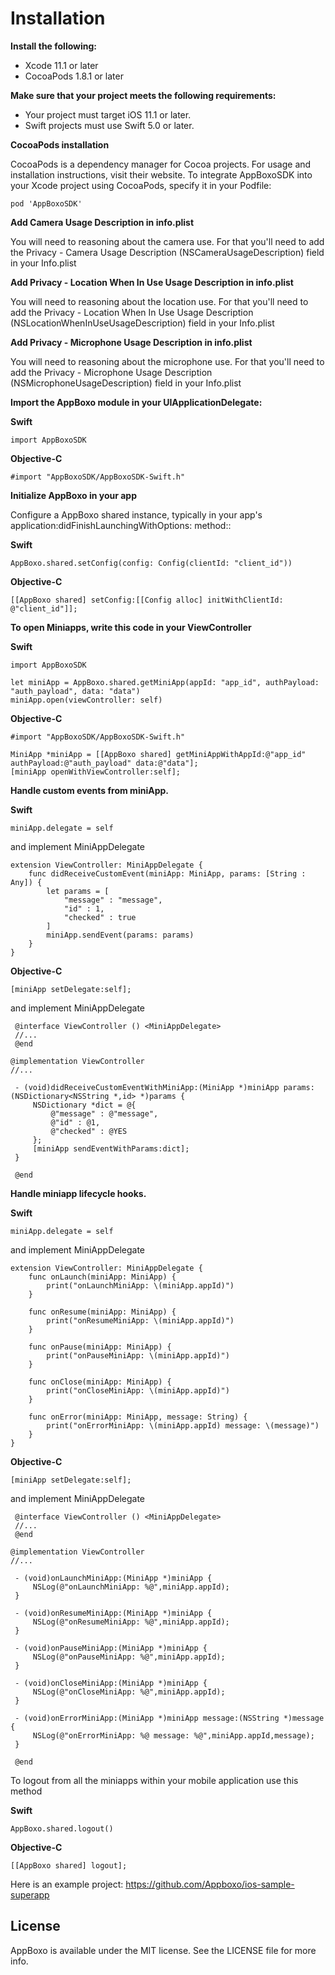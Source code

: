 # Installation

**Install the following:**
  - Xcode 11.1 or later
  - CocoaPods 1.8.1 or later
  
**Make sure that your project meets the following requirements:**

  - Your project must target iOS 11.1 or later.
  - Swift projects must use Swift 5.0 or later.
  
  
  
**CocoaPods installation**
    
   CocoaPods is a dependency manager for Cocoa projects. For usage and installation instructions, visit their website. 
   To integrate AppBoxoSDK into your Xcode project using CocoaPods, specify it in your Podfile:
    
    pod 'AppBoxoSDK'




**Add Camera Usage Description in info.plist**

  You will need to reasoning about the camera use. For that you'll need to add the Privacy - Camera Usage Description 
  (NSCameraUsageDescription) field in your Info.plist

**Add Privacy - Location When In Use Usage Description in info.plist**
  
  You will need to reasoning about the location use. For that you'll need to add the Privacy - Location When In Use Usage Description 
  (NSLocationWhenInUseUsageDescription) field in your Info.plist
  
**Add Privacy - Microphone Usage Description in info.plist**

   You will need to reasoning about the microphone use. For that you'll need to add the Privacy - Microphone Usage Description 
   (NSMicrophoneUsageDescription) field in your Info.plist




**Import the AppBoxo module in your UIApplicationDelegate:**

**Swift**
        
    import AppBoxoSDK
        
**Objective-C**
        
    #import "AppBoxoSDK/AppBoxoSDK-Swift.h"






**Initialize AppBoxo in your app**
    
   Configure a AppBoxo shared instance, typically in your app's application:didFinishLaunchingWithOptions: method::
   
**Swift**
    
    AppBoxo.shared.setConfig(config: Config(clientId: "client_id"))
    
**Objective-C**
  
    [[AppBoxo shared] setConfig:[[Config alloc] initWithClientId: @"client_id"]];
  
  
  
  
  
    
**To open Miniapps, write this code in your ViewController**

**Swift**
    
    import AppBoxoSDK
    
    let miniApp = AppBoxo.shared.getMiniApp(appId: "app_id", authPayload: "auth_payload", data: "data")
    miniApp.open(viewController: self)


**Objective-C**

    #import "AppBoxoSDK/AppBoxoSDK-Swift.h"
    
    MiniApp *miniApp = [[AppBoxo shared] getMiniAppWithAppId:@"app_id" authPayload:@"auth_payload" data:@"data"];
    [miniApp openWithViewController:self];
    
    
    
    
    

**Handle custom events from miniApp.**

**Swift**

    miniApp.delegate = self
    
and implement MiniAppDelegate
    
    extension ViewController: MiniAppDelegate {
        func didReceiveCustomEvent(miniApp: MiniApp, params: [String : Any]) {
            let params = [
                "message" : "message",
                "id" : 1,
                "checked" : true
            ]
            miniApp.sendEvent(params: params)
        }
    }
    
**Objective-C**

    [miniApp setDelegate:self];
    
and implement MiniAppDelegate
     
     @interface ViewController () <MiniAppDelegate>
     //...
     @end
     
    @implementation ViewController
    //...

     - (void)didReceiveCustomEventWithMiniApp:(MiniApp *)miniApp params:(NSDictionary<NSString *,id> *)params {
         NSDictionary *dict = @{
             @"message" : @"message",
             @"id" : @1,
             @"checked" : @YES
         };
         [miniApp sendEventWithParams:dict];
     }

     @end

    
    
    
**Handle miniapp lifecycle hooks.**

**Swift**

    miniApp.delegate = self
        
and implement MiniAppDelegate
        
    extension ViewController: MiniAppDelegate {
        func onLaunch(miniApp: MiniApp) {
            print("onLaunchMiniApp: \(miniApp.appId)")
        }
        
        func onResume(miniApp: MiniApp) {
            print("onResumeMiniApp: \(miniApp.appId)")
        }
        
        func onPause(miniApp: MiniApp) {
            print("onPauseMiniApp: \(miniApp.appId)")
        }
        
        func onClose(miniApp: MiniApp) {
            print("onCloseMiniApp: \(miniApp.appId)")
        }
        
        func onError(miniApp: MiniApp, message: String) {
            print("onErrorMiniApp: \(miniApp.appId) message: \(message)")
        }
    }
    
**Objective-C**

    [miniApp setDelegate:self];
    
and implement MiniAppDelegate
     
     @interface ViewController () <MiniAppDelegate>
     //...
     @end
     
    @implementation ViewController
    //...

     - (void)onLaunchMiniApp:(MiniApp *)miniApp {
         NSLog(@"onLaunchMiniApp: %@",miniApp.appId);
     }

     - (void)onResumeMiniApp:(MiniApp *)miniApp {
         NSLog(@"onResumeMiniApp: %@",miniApp.appId);
     }

     - (void)onPauseMiniApp:(MiniApp *)miniApp {
         NSLog(@"onPauseMiniApp: %@",miniApp.appId);
     }

     - (void)onCloseMiniApp:(MiniApp *)miniApp {
         NSLog(@"onCloseMiniApp: %@",miniApp.appId);
     }

     - (void)onErrorMiniApp:(MiniApp *)miniApp message:(NSString *)message {
         NSLog(@"onErrorMiniApp: %@ message: %@",miniApp.appId,message);
     }

     @end




To logout from all the miniapps within your mobile application use this method
    
**Swift**

    AppBoxo.shared.logout()

**Objective-C**

    [[AppBoxo shared] logout];
    
    

Here is an example project: https://github.com/Appboxo/ios-sample-superapp




## License

AppBoxo is available under the MIT license. See the LICENSE file for more info.
